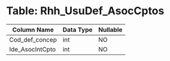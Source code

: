 # Table: Rhh_UsuDef_AsocCptos

| Column Name | Data Type | Nullable |
|-------------|-----------|----------|
| Cod_def_concep | int | NO |
| Ide_AsocIntCpto | int | NO |

